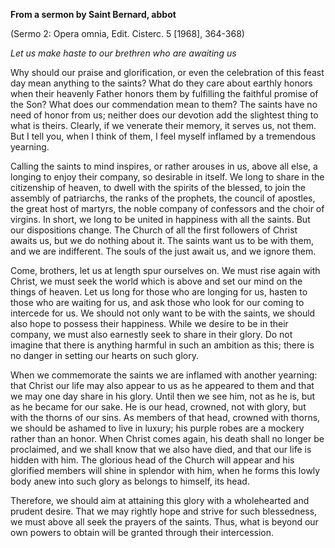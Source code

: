 

**From a sermon by Saint Bernard, abbot**

(Sermo 2: Opera omnia, Edit. Cisterc. 5 \[1968\], 364-368)

_Let us make haste to our brethren who are awaiting us_

Why should our praise and glorification, or even the celebration of this feast day mean anything to the saints? What do they care about earthly honors when their heavenly Father honors them by fulfilling the faithful promise of the Son? What does our commendation mean to them? The saints have no need of honor from us; neither does our devotion add the slightest thing to what is theirs. Clearly, if we venerate their memory, it serves us, not them. But I tell you, when I think of them, I feel myself inflamed by a tremendous yearning.

Calling the saints to mind inspires, or rather arouses in us, above all else, a longing to enjoy their company, so desirable in itself. We long to share in the citizenship of heaven, to dwell with the spirits of the blessed, to join the assembly of patriarchs, the ranks of the prophets, the council of apostles, the great host of martyrs, the noble company of confessors and the choir of virgins. In short, we long to be united in happiness with all the saints. But our dispositions change. The Church of all the first followers of Christ awaits us, but we do nothing about it. The saints want us to be with them, and we are indifferent. The souls of the just await us, and we ignore them.

Come, brothers, let us at length spur ourselves on. We must rise again with Christ, we must seek the world which is above and set our mind on the things of heaven. Let us long for those who are longing for us, hasten to those who are waiting for us, and ask those who look for our coming to intercede for us. We should not only want to be with the saints, we should also hope to possess their happiness. While we desire to be in their company, we must also earnestly seek to share in their glory. Do not imagine that there is anything harmful in such an ambition as this; there is no danger in setting our hearts on such glory.

When we commemorate the saints we are inflamed with another yearning: that Christ our life may also appear to us as he appeared to them and that we may one day share in his glory. Until then we see him, not as he is, but as he became for our sake. He is our head, crowned, not with glory, but with the thorns of our sins. As members of that head, crowned with thorns, we should be ashamed to live in luxury; his purple robes are a mockery rather than an honor. When Christ comes again, his death shall no longer be proclaimed, and we shall know that we also have died, and that our life is hidden with him. The glorious head of the Church will appear and his glorified members will shine in splendor with him, when he forms this lowly body anew into such glory as belongs to himself, its head.

Therefore, we should aim at attaining this glory with a wholehearted and prudent desire. That we may rightly hope and strive for such blessedness, we must above all seek the prayers of the saints. Thus, what is beyond our own powers to obtain will be granted through their intercession.

